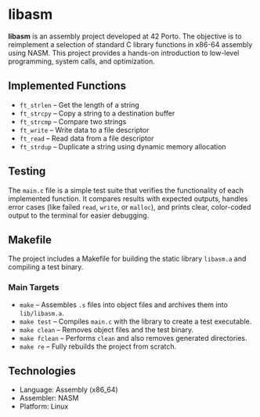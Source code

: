 # libasm

**libasm** is an assembly project developed at 42 Porto.
The objective is to reimplement a selection of standard C library functions in x86-64 assembly using NASM.
This project provides a hands-on introduction to low-level programming, system calls, and optimization.

## Implemented Functions

- `ft_strlen` – Get the length of a string
- `ft_strcpy` – Copy a string to a destination buffer
- `ft_strcmp` – Compare two strings
- `ft_write` – Write data to a file descriptor
- `ft_read` – Read data from a file descriptor
- `ft_strdup` – Duplicate a string using dynamic memory allocation

## Testing

The `main.c` file is a simple test suite that verifies the functionality of each implemented function.
It compares results with expected outputs, handles error cases (like failed `read`, `write`, or `malloc`),
and prints clear, color-coded output to the terminal for easier debugging.

## Makefile

The project includes a Makefile for building the static library `libasm.a` and compiling a test binary.

### Main Targets

- `make` – Assembles `.s` files into object files and archives them into `lib/libasm.a`.
- `make test` – Compiles `main.c` with the library to create a test executable.
- `make clean` – Removes object files and the test binary.
- `make fclean` – Performs `clean` and also removes generated directories.
- `make re` – Fully rebuilds the project from scratch.

## Technologies

- Language: Assembly (x86_64)
- Assembler: NASM
- Platform: Linux
